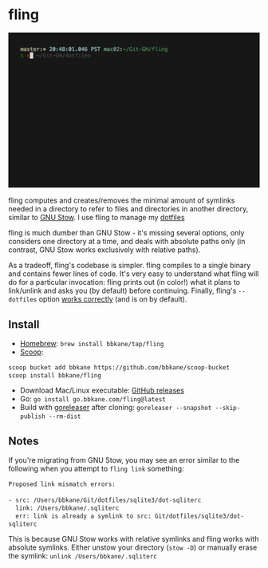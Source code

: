 # fling

![demo](./demo.gif)

fling computes and creates/removes the minimal amount of symlinks needed in a directory to refer to files and directories in another directory, similar to [GNU Stow](https://www.gnu.org/software/stow/). I use fling to manage my [dotfiles](https://github.com/bbkane/dotfiles)

fling is much dumber than GNU Stow - it's missing several options, only considers one directory at a time, and deals with absolute paths only (in contrast, GNU Stow works exclusively with relative paths).

As a tradeoff, fling's codebase is simpler. fling compiles to a single binary and contains fewer lines of code. It's very easy to understand what fling will do for a particular invocation: fling prints out (in color!) what it plans to link/unlink and asks you (by default) before continuing. Finally, fling's `--dotfiles` option [works correctly](https://github.com/aspiers/stow/issues/33) (and is on by default).

## Install

- [Homebrew](https://brew.sh/): `brew install bbkane/tap/fling`
- [Scoop](https://scoop.sh/):

```
scoop bucket add bbkane https://github.com/bbkane/scoop-bucket
scoop install bbkane/fling
```

- Download Mac/Linux executable: [GitHub releases](https://github.com/bbkane/fling/releases)
- Go: `go install go.bbkane.com/fling@latest`
- Build with [goreleaser](https://goreleaser.com/) after cloning: `goreleaser --snapshot --skip-publish --rm-dist`

## Notes

If you're migrating from GNU Stow, you may see an error similar to the following when you attempt to `fling link` something:

```
Proposed link mismatch errors:

- src: /Users/bbkane/Git/dotfiles/sqlite3/dot-sqliterc
  link: /Users/bbkane/.sqliterc
  err: link is already a symlink to src: Git/dotfiles/sqlite3/dot-sqliterc
```

This is because GNU Stow works with relative symlinks and fling works with absolute symlinks. Either unstow your directory (`stow -D`) or manually erase the symlink: `unlink /Users/bbkane/.sqliterc`
